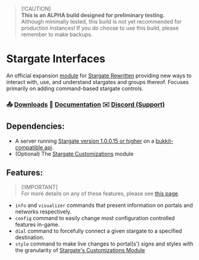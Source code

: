 > [!CAUTION]<br>**This is an ALPHA build designed for preliminary testing.**<br>Although minimally tested, this build is not yet recommended for production instances! If you do choose to use this build, please remember to make backups.

# Stargate Interfaces

An official expansion [module](https://sgrewritten.org/addons) for [Stargate Rewritten](https://sgrewritten.org) providing new ways to interact with, use, and understand stargates and groups thereof. Focuses primarily on adding command-based stargate controls.

### 📤 [Downloads](https://sgrewritten.org/interfaces)	📑 [Documentation](https://sgrewritten.org/infoSGI)	✉️ [Discord (Support)](https://sgrewritten.org/discord)

## Dependencies:

- A server running [Stargate version 1.0.0.15 or higher](https://sgrewritten.org/download) on a [bukkit-compatible api](https://papermc.io/downloads/paper).
- (Optional) The [Stargate Customizations](https://sgrewritten.org/customizations) module

## Features:

>  [!IMPORTANT]<br>For more details on any of these features, please see [this page](https://sgrewritten.org/infosgi).

- `info` and `visualizer` commands that present information on portals and networks respectively.
- `config` command to easily change most configuration controlled features in-game.
- `dial` command to forcefully connect a given stargate to a specified destination.
- `style` command to make live changes to portal(s') signs and styles with the granularity of [Stargate's Customizations Module](https://sgrewritten.org/customizations)

